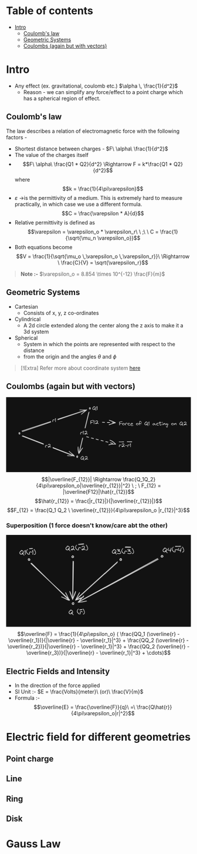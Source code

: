 # Table of contents
- [Intro](#intro)
	- [Coulomb's law](#coulomb's-law)
	- [Geometric Systems](#geometric-systems)
	- [Coulombs (again but with vectors)](#coulombs-(again-but-with-vectors))
# Intro 
- Any effect (ex. gravitational, coulomb etc.)  $\alpha \, \frac{1}{d^2}$ 
	- Reason - we can simplify any force/effect to a point charge which has a spherical region of effect.
## Coulomb's law
The law describes a relation of electromagnetic force with the following factors - 
- Shortest distance between charges - $F\  \alpha\ \frac{1}{d^2}$
- The value of the charges itself
- $$F\ \alpha\ \frac{Q1 * Q2}{d^2} \Rightarrow F = k*\frac{Q1 * Q2}{d^2}$$ where $$k = \frac{1}{4\pi\varepsilon}$$
- $\varepsilon$ ->is the permittivity of a medium. This is extremely hard to measure practically, in which case we use a different formula. $$C = \frac{\varepsilon * A}{d}$$
- Relative permittivity is defined as $$\varepsilon = \varepsilon_o * \varepsilon_r\ \ ;\ \ C = \frac{1}{\sqrt{\mu_n \varepsilon_o}}$$
- Both equations become $$V = \frac{1}{\sqrt{\mu_o \,\varepsilon_o \,\varepsilon_r}}\ \Rightarrow \ \frac{C}{V} = \sqrt{\varepsilon_r}$$
> **Note :-**
>$\varepsilon_o = 8.854 \times 10^{-12} \frac{F}{m}$

## Geometric Systems
- Cartesian
	- Consists of x, y, z co-ordinates
- Cylindrical
	- A 2d circle extended along the center along the z axis to make it a 3d system
- Spherical
	- System in which the points are represented with respect to the distance 
	- from the origin and the angles $\theta$ and $\phi$ 
>[!Extra]
>Refer more about coordinate system [here](<./Coordinate System.md>)
## Coulombs (again but with vectors)
![diagram](<../Assets/Coulumbs_law.png>)
$$|\overline{F_{12}}| \Rightarrow \frac{Q_1Q_2}{4\pi\varepsilon_o|\overline{r_{12}}|^2} \  ; \  F_{12} = |\overline{F12}|\hat{r_{12}}$$
$$\hat{r_{12}} = \frac{|r_{12}|}{|\overline{r_{12}}|}$$
$$F_{12} = \frac{Q_1 Q_2 \  \overline{r_{12}}}{4\pi\varepsilon_o |r_{12}|^3}$$
### Superposition (1 force doesn't know/care abt the other)
![Superposition](../Assets/Superposition.png)
$$\overline{F} = \frac{1}{4\pi\epsilon_o} (
\frac{QQ_1 (\overline{r} - \overline{r_1})}{|\overline{r} - \overline{r_1}|^3} + 
\frac{QQ_2 (\overline{r} - \overline{r_2})}{|\overline{r} - \overline{r_1}|^3} + 
\frac{QQ_2 (\overline{r} - \overline{r_3})}{|\overline{r} - \overline{r_1}|^3} + \cdots)$$

## Electric Fields and Intensity
- In the direction of the force applied
- SI Unit :- $E = \frac{Volts}{meter}\ (or)\ \frac{V}{m}$
- Formula :- $$\overline{E} = \frac{\overline{F}}{q}\ =\ \frac{Q\hat{r}}{4\pi\varepsilon_o|r|^2}$$

# Electric field for different geometries
## Point charge
## Line
## Ring
## Disk
# Gauss Law
